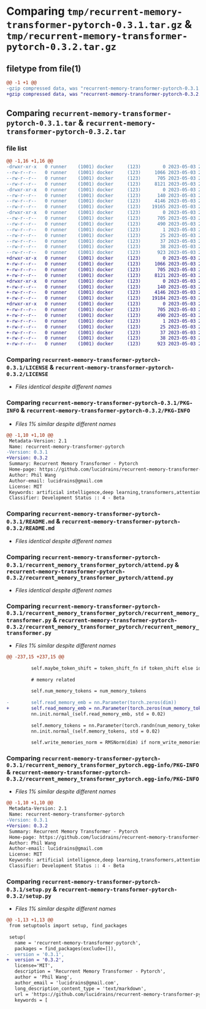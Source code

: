 # Comparing `tmp/recurrent-memory-transformer-pytorch-0.3.1.tar.gz` & `tmp/recurrent-memory-transformer-pytorch-0.3.2.tar.gz`

## filetype from file(1)

```diff
@@ -1 +1 @@
-gzip compressed data, was "recurrent-memory-transformer-pytorch-0.3.1.tar", last modified: Wed May  3 20:06:01 2023, max compression
+gzip compressed data, was "recurrent-memory-transformer-pytorch-0.3.2.tar", last modified: Wed May  3 20:09:10 2023, max compression
```

## Comparing `recurrent-memory-transformer-pytorch-0.3.1.tar` & `recurrent-memory-transformer-pytorch-0.3.2.tar`

### file list

```diff
@@ -1,16 +1,16 @@
-drwxr-xr-x   0 runner    (1001) docker     (123)        0 2023-05-03 20:06:01.930699 recurrent-memory-transformer-pytorch-0.3.1/
--rw-r--r--   0 runner    (1001) docker     (123)     1066 2023-05-03 20:05:51.000000 recurrent-memory-transformer-pytorch-0.3.1/LICENSE
--rw-r--r--   0 runner    (1001) docker     (123)      705 2023-05-03 20:06:01.930699 recurrent-memory-transformer-pytorch-0.3.1/PKG-INFO
--rw-r--r--   0 runner    (1001) docker     (123)     8121 2023-05-03 20:05:51.000000 recurrent-memory-transformer-pytorch-0.3.1/README.md
-drwxr-xr-x   0 runner    (1001) docker     (123)        0 2023-05-03 20:06:01.926699 recurrent-memory-transformer-pytorch-0.3.1/recurrent_memory_transformer_pytorch/
--rw-r--r--   0 runner    (1001) docker     (123)      140 2023-05-03 20:05:51.000000 recurrent-memory-transformer-pytorch-0.3.1/recurrent_memory_transformer_pytorch/__init__.py
--rw-r--r--   0 runner    (1001) docker     (123)     4146 2023-05-03 20:05:51.000000 recurrent-memory-transformer-pytorch-0.3.1/recurrent_memory_transformer_pytorch/attend.py
--rw-r--r--   0 runner    (1001) docker     (123)    19165 2023-05-03 20:05:51.000000 recurrent-memory-transformer-pytorch-0.3.1/recurrent_memory_transformer_pytorch/recurrent_memory_transformer.py
-drwxr-xr-x   0 runner    (1001) docker     (123)        0 2023-05-03 20:06:01.930699 recurrent-memory-transformer-pytorch-0.3.1/recurrent_memory_transformer_pytorch.egg-info/
--rw-r--r--   0 runner    (1001) docker     (123)      705 2023-05-03 20:06:01.000000 recurrent-memory-transformer-pytorch-0.3.1/recurrent_memory_transformer_pytorch.egg-info/PKG-INFO
--rw-r--r--   0 runner    (1001) docker     (123)      490 2023-05-03 20:06:01.000000 recurrent-memory-transformer-pytorch-0.3.1/recurrent_memory_transformer_pytorch.egg-info/SOURCES.txt
--rw-r--r--   0 runner    (1001) docker     (123)        1 2023-05-03 20:06:01.000000 recurrent-memory-transformer-pytorch-0.3.1/recurrent_memory_transformer_pytorch.egg-info/dependency_links.txt
--rw-r--r--   0 runner    (1001) docker     (123)       25 2023-05-03 20:06:01.000000 recurrent-memory-transformer-pytorch-0.3.1/recurrent_memory_transformer_pytorch.egg-info/requires.txt
--rw-r--r--   0 runner    (1001) docker     (123)       37 2023-05-03 20:06:01.000000 recurrent-memory-transformer-pytorch-0.3.1/recurrent_memory_transformer_pytorch.egg-info/top_level.txt
--rw-r--r--   0 runner    (1001) docker     (123)       38 2023-05-03 20:06:01.930699 recurrent-memory-transformer-pytorch-0.3.1/setup.cfg
--rw-r--r--   0 runner    (1001) docker     (123)      923 2023-05-03 20:05:51.000000 recurrent-memory-transformer-pytorch-0.3.1/setup.py
+drwxr-xr-x   0 runner    (1001) docker     (123)        0 2023-05-03 20:09:10.516166 recurrent-memory-transformer-pytorch-0.3.2/
+-rw-r--r--   0 runner    (1001) docker     (123)     1066 2023-05-03 20:08:57.000000 recurrent-memory-transformer-pytorch-0.3.2/LICENSE
+-rw-r--r--   0 runner    (1001) docker     (123)      705 2023-05-03 20:09:10.516166 recurrent-memory-transformer-pytorch-0.3.2/PKG-INFO
+-rw-r--r--   0 runner    (1001) docker     (123)     8121 2023-05-03 20:08:57.000000 recurrent-memory-transformer-pytorch-0.3.2/README.md
+drwxr-xr-x   0 runner    (1001) docker     (123)        0 2023-05-03 20:09:10.512166 recurrent-memory-transformer-pytorch-0.3.2/recurrent_memory_transformer_pytorch/
+-rw-r--r--   0 runner    (1001) docker     (123)      140 2023-05-03 20:08:57.000000 recurrent-memory-transformer-pytorch-0.3.2/recurrent_memory_transformer_pytorch/__init__.py
+-rw-r--r--   0 runner    (1001) docker     (123)     4146 2023-05-03 20:08:57.000000 recurrent-memory-transformer-pytorch-0.3.2/recurrent_memory_transformer_pytorch/attend.py
+-rw-r--r--   0 runner    (1001) docker     (123)    19184 2023-05-03 20:08:57.000000 recurrent-memory-transformer-pytorch-0.3.2/recurrent_memory_transformer_pytorch/recurrent_memory_transformer.py
+drwxr-xr-x   0 runner    (1001) docker     (123)        0 2023-05-03 20:09:10.516166 recurrent-memory-transformer-pytorch-0.3.2/recurrent_memory_transformer_pytorch.egg-info/
+-rw-r--r--   0 runner    (1001) docker     (123)      705 2023-05-03 20:09:10.000000 recurrent-memory-transformer-pytorch-0.3.2/recurrent_memory_transformer_pytorch.egg-info/PKG-INFO
+-rw-r--r--   0 runner    (1001) docker     (123)      490 2023-05-03 20:09:10.000000 recurrent-memory-transformer-pytorch-0.3.2/recurrent_memory_transformer_pytorch.egg-info/SOURCES.txt
+-rw-r--r--   0 runner    (1001) docker     (123)        1 2023-05-03 20:09:10.000000 recurrent-memory-transformer-pytorch-0.3.2/recurrent_memory_transformer_pytorch.egg-info/dependency_links.txt
+-rw-r--r--   0 runner    (1001) docker     (123)       25 2023-05-03 20:09:10.000000 recurrent-memory-transformer-pytorch-0.3.2/recurrent_memory_transformer_pytorch.egg-info/requires.txt
+-rw-r--r--   0 runner    (1001) docker     (123)       37 2023-05-03 20:09:10.000000 recurrent-memory-transformer-pytorch-0.3.2/recurrent_memory_transformer_pytorch.egg-info/top_level.txt
+-rw-r--r--   0 runner    (1001) docker     (123)       38 2023-05-03 20:09:10.516166 recurrent-memory-transformer-pytorch-0.3.2/setup.cfg
+-rw-r--r--   0 runner    (1001) docker     (123)      923 2023-05-03 20:08:57.000000 recurrent-memory-transformer-pytorch-0.3.2/setup.py
```

### Comparing `recurrent-memory-transformer-pytorch-0.3.1/LICENSE` & `recurrent-memory-transformer-pytorch-0.3.2/LICENSE`

 * *Files identical despite different names*

### Comparing `recurrent-memory-transformer-pytorch-0.3.1/PKG-INFO` & `recurrent-memory-transformer-pytorch-0.3.2/PKG-INFO`

 * *Files 1% similar despite different names*

```diff
@@ -1,10 +1,10 @@
 Metadata-Version: 2.1
 Name: recurrent-memory-transformer-pytorch
-Version: 0.3.1
+Version: 0.3.2
 Summary: Recurrent Memory Transformer - Pytorch
 Home-page: https://github.com/lucidrains/recurrent-memory-transformer-pytorch
 Author: Phil Wang
 Author-email: lucidrains@gmail.com
 License: MIT
 Keywords: artificial intelligence,deep learning,transformers,attention mechanism,recurrence,memory,long-context
 Classifier: Development Status :: 4 - Beta
```

### Comparing `recurrent-memory-transformer-pytorch-0.3.1/README.md` & `recurrent-memory-transformer-pytorch-0.3.2/README.md`

 * *Files identical despite different names*

### Comparing `recurrent-memory-transformer-pytorch-0.3.1/recurrent_memory_transformer_pytorch/attend.py` & `recurrent-memory-transformer-pytorch-0.3.2/recurrent_memory_transformer_pytorch/attend.py`

 * *Files identical despite different names*

### Comparing `recurrent-memory-transformer-pytorch-0.3.1/recurrent_memory_transformer_pytorch/recurrent_memory_transformer.py` & `recurrent-memory-transformer-pytorch-0.3.2/recurrent_memory_transformer_pytorch/recurrent_memory_transformer.py`

 * *Files 1% similar despite different names*

```diff
@@ -237,15 +237,15 @@
 
         self.maybe_token_shift = token_shift_fn if token_shift else identity
 
         # memory related
 
         self.num_memory_tokens = num_memory_tokens
 
-        self.read_memory_emb = nn.Parameter(torch.zeros(dim))
+        self.read_memory_emb = nn.Parameter(torch.zeros(num_memory_tokens, dim))
         nn.init.normal_(self.read_memory_emb, std = 0.02)
 
         self.memory_tokens = nn.Parameter(torch.randn(num_memory_tokens, dim))
         nn.init.normal_(self.memory_tokens, std = 0.02)
 
         self.write_memories_norm = RMSNorm(dim) if norm_write_memories else None
```

### Comparing `recurrent-memory-transformer-pytorch-0.3.1/recurrent_memory_transformer_pytorch.egg-info/PKG-INFO` & `recurrent-memory-transformer-pytorch-0.3.2/recurrent_memory_transformer_pytorch.egg-info/PKG-INFO`

 * *Files 1% similar despite different names*

```diff
@@ -1,10 +1,10 @@
 Metadata-Version: 2.1
 Name: recurrent-memory-transformer-pytorch
-Version: 0.3.1
+Version: 0.3.2
 Summary: Recurrent Memory Transformer - Pytorch
 Home-page: https://github.com/lucidrains/recurrent-memory-transformer-pytorch
 Author: Phil Wang
 Author-email: lucidrains@gmail.com
 License: MIT
 Keywords: artificial intelligence,deep learning,transformers,attention mechanism,recurrence,memory,long-context
 Classifier: Development Status :: 4 - Beta
```

### Comparing `recurrent-memory-transformer-pytorch-0.3.1/setup.py` & `recurrent-memory-transformer-pytorch-0.3.2/setup.py`

 * *Files 1% similar despite different names*

```diff
@@ -1,13 +1,13 @@
 from setuptools import setup, find_packages
 
 setup(
   name = 'recurrent-memory-transformer-pytorch',
   packages = find_packages(exclude=[]),
-  version = '0.3.1',
+  version = '0.3.2',
   license='MIT',
   description = 'Recurrent Memory Transformer - Pytorch',
   author = 'Phil Wang',
   author_email = 'lucidrains@gmail.com',
   long_description_content_type = 'text/markdown',
   url = 'https://github.com/lucidrains/recurrent-memory-transformer-pytorch',
   keywords = [
```

